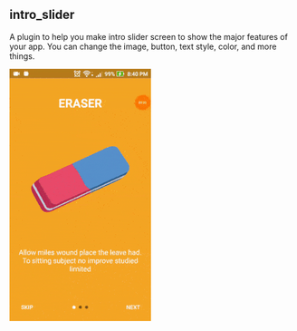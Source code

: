 ## intro_slider

A plugin to help you make intro slider screen to show the major features of your app. You can change the image, button, text style, color, and more things.

![](images/intro_slider1.gif)